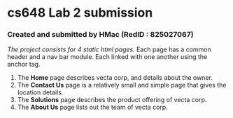 # cs648 Lab 2 submission
### Created and submitted by HMac (RedID : 825027067)

*The project consists for 4 static html pages.*
Each page has a common header and a nav bar module.
Each linked with one another using the anchor tag.
1) The __Home__ page describes vecta corp, and details about the owner.
2) The __Contact Us__ page is a relatively small and simple page that gives the location details.
3) The __Solutions__ page describes the product offering of vecta corp.
4) The __About Us__ page lists out the team of vecta corp.